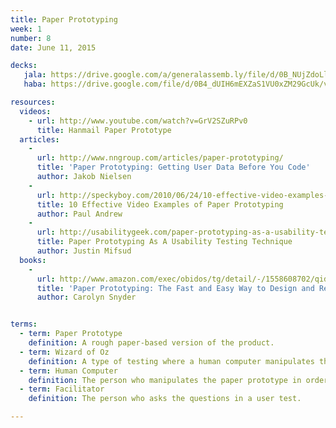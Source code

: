 ```yaml
---
title: Paper Prototyping
week: 1
number: 8
date: June 11, 2015

decks:
   jala: https://drive.google.com/a/generalassemb.ly/file/d/0B_NUjZdoLlXDRHRiODVCT1FHcHc/view?usp=sharing
   haba: https://drive.google.com/file/d/0B4_dUIH6mEXZaS1VU0xZM29GcUk/view?usp=sharing

resources:
  videos:
    - url: http://www.youtube.com/watch?v=GrV2SZuRPv0
      title: Hanmail Paper Prototype
  articles:
    -
      url: http://www.nngroup.com/articles/paper-prototyping/
      title: 'Paper Prototyping: Getting User Data Before You Code'
      author: Jakob Nielsen
    -
      url: http://speckyboy.com/2010/06/24/10-effective-video-examples-of-paper-prototyping/
      title: 10 Effective Video Examples of Paper Prototyping
      author: Paul Andrew
    -
      url: http://usabilitygeek.com/paper-prototyping-as-a-usability-testing-technique/
      title: Paper Prototyping As A Usability Testing Technique
      author: Justin Mifsud
  books:
    -
      url: http://www.amazon.com/exec/obidos/tg/detail/-/1558608702/qid=1050447571
      title: 'Paper Prototyping: The Fast and Easy Way to Design and Refine User Interfaces'
      author: Carolyn Snyder


terms:
  - term: Paper Prototype
    definition: A rough paper-based version of the product.
  - term: Wizard of Oz
    definition: A type of testing where a human computer manipulates the prototype in order to provide a similar experience.
  - term: Human Computer
    definition: The person who manipulates the paper prototype in order to mimic the actions of the computer.
  - term: Facilitator
    definition: The person who asks the questions in a user test.

---
```

